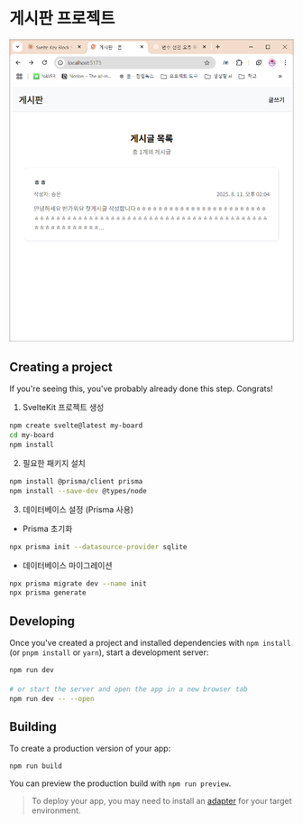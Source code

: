 # 게시판 프로젝트

![alt text](<스크린샷 2025-08-11 141158-1.png>)

## Creating a project

If you're seeing this, you've probably already done this step. Congrats!

1. SvelteKit 프로젝트 생성

```bash
npm create svelte@latest my-board
cd my-board
npm install
```

2. 필요한 패키지 설치

```bash
npm install @prisma/client prisma
npm install --save-dev @types/node
```

3. 데이터베이스 설정 (Prisma 사용)

- Prisma 초기화

```bash
npx prisma init --datasource-provider sqlite
```

- 데이터베이스 마이그레이션

```bash
npx prisma migrate dev --name init
npx prisma generate
```

## Developing

Once you've created a project and installed dependencies with `npm install` (or `pnpm install` or `yarn`), start a development server:

```sh
npm run dev

# or start the server and open the app in a new browser tab
npm run dev -- --open
```

## Building

To create a production version of your app:

```sh
npm run build
```

You can preview the production build with `npm run preview`.

> To deploy your app, you may need to install an [adapter](https://svelte.dev/docs/kit/adapters) for your target environment.
